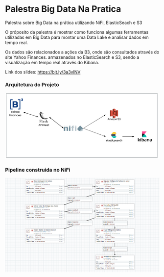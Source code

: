 # Palestra Big Data Na Pratica

Palestra sobre Big Data na prática utilizando NiFi, ElasticSeach e S3

O próposito da palestra é mostrar como funciona algumas ferramentas utilizadas em Big Data para montar uma Data Lake e analisar dados em tempo real.

Os dados são relacionados a ações da B3, onde são consultados através do site Yahoo Finances. armazenados no ElasticSearch e S3, sendo a visualização em tempo real através do Kibana.

Link dos slides: https://bit.ly/3a3vlNV

### Arquitetura do Projeto
![alt text](https://github.com/cicerojmm/palestraBigDataNaPratica/blob/main/images/arquitetura-projeto.png?raw=true)

### Pipeline construida no NiFi
![alt text](https://github.com/cicerojmm/palestraBigDataNaPratica/blob/main/images/pipeline-nifi.png?raw=true)
